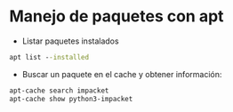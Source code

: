 # Manejo de paquetes con apt

- Listar paquetes instalados

```cmd
apt list --installed
```
- Buscar un paquete en el cache y obtener información:
  
```bash
apt-cache search impacket
apt-cache show python3-impacket
```

